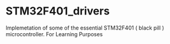 # STM32F401_drivers
Implemetation of some of the essential STM32F401 ( black pill ) microcontroller. For Learning Purposes
